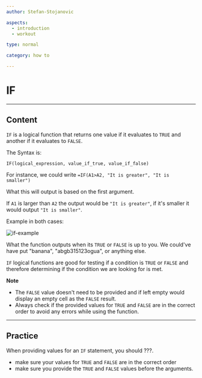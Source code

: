 ```yaml
---
author: Stefan-Stojanovic

aspects:
  - introduction
  - workout

type: normal

category: how to

---
```


# IF

---
## Content

`IF` is a logical function that returns one value if it evaluates to `TRUE` and another if it evaluates to `FALSE`.

The Syntax is:
```
IF(logical_expression, value_if_true, value_if_false)
```

For instance, we could write `=IF(A1>A2, "It is greater", "It is smaller")`

What this will output is based on the first argument.

If `A1` is larger than `A2` the output would be `"It is greater"`, if it's smaller it would output `"It is smaller"`. 

Example in both cases:

![if-example](https://img.enkipro.com/5561b64a6cb62ff33b21599c8aacb2d6.png)

What the function outputs when its `TRUE` or `FALSE` is up to you. We could've have put "banana", "abgb315123ogua", or anything else.

`IF` logical functions are good for testing if a condition is `TRUE` or `FALSE` and therefore determining if the condition we are looking for is met.

**Note** 
 - The `FALSE` value doesn't need to be provided and if left empty would display an empty cell as the `FALSE` result.
 - Always check if the provided values for `TRUE` and `FALSE` are in the correct order to avoid any errors while using the function.

---
## Practice

When providing values for an `IF` statement, you should ???.

* make sure your values for `TRUE` and `FALSE` are in the correct order
* make sure you provide the `TRUE` and `FALSE` values before the arguments.

